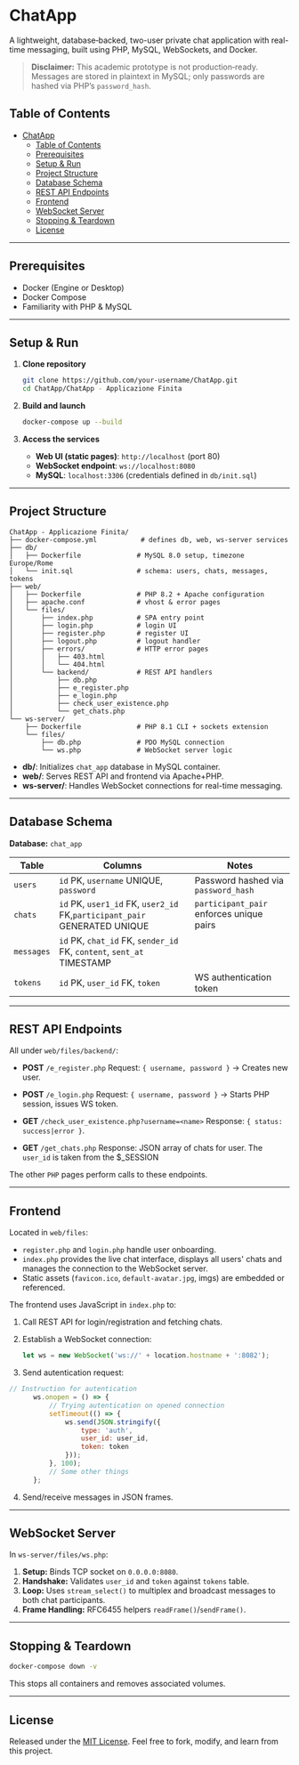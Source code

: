 # ChatApp

A lightweight, database‑backed, two-user private chat application with real-time messaging, built using PHP, MySQL, WebSockets, and Docker.

> **Disclaimer:** This academic prototype is not production‑ready. Messages are stored in plaintext in MySQL; only passwords are hashed via PHP’s `password_hash`.

## Table of Contents

- [ChatApp](#chatapp)
  - [Table of Contents](#table-of-contents)
  - [Prerequisites](#prerequisites)
  - [Setup \& Run](#setup--run)
  - [Project Structure](#project-structure)
  - [Database Schema](#database-schema)
  - [REST API Endpoints](#rest-api-endpoints)
  - [Frontend](#frontend)
  - [WebSocket Server](#websocket-server)
  - [Stopping \& Teardown](#stopping--teardown)
  - [License](#license)

---

## Prerequisites

* Docker (Engine or Desktop)
* Docker Compose
* Familiarity with PHP & MySQL

---

## Setup & Run

1. **Clone repository**

   ```bash
   git clone https://github.com/your-username/ChatApp.git
   cd ChatApp/ChatApp - Applicazione Finita
   ```
2. **Build and launch**

   ```bash
   docker-compose up --build
   ```
3. **Access the services**

   * **Web UI (static pages)**: `http://localhost` (port 80)
   * **WebSocket endpoint**: `ws://localhost:8080`
   * **MySQL**: `localhost:3306` (credentials defined in `db/init.sql`)

---

## Project Structure

```
ChatApp - Applicazione Finita/
├── docker-compose.yml           # defines db, web, ws-server services
├── db/
│   ├── Dockerfile              # MySQL 8.0 setup, timezone Europe/Rome
│   └── init.sql                # schema: users, chats, messages, tokens
├── web/
│   ├── Dockerfile              # PHP 8.2 + Apache configuration
│   ├── apache.conf             # vhost & error pages
│   └── files/
│       ├── index.php           # SPA entry point
│       ├── login.php           # login UI
│       ├── register.php        # register UI
│       ├── logout.php          # logout handler
│       ├── errors/             # HTTP error pages
│       │   ├── 403.html
│       │   └── 404.html
│       └── backend/            # REST API handlers
│           ├── db.php
│           ├── e_register.php
│           ├── e_login.php
│           ├── check_user_existence.php
│           └── get_chats.php
└── ws-server/
    ├── Dockerfile              # PHP 8.1 CLI + sockets extension
    └── files/
        ├── db.php              # PDO MySQL connection
        └── ws.php              # WebSocket server logic
```

* **db/**: Initializes `chat_app` database in MySQL container.
* **web/**: Serves REST API and frontend via Apache+PHP.
* **ws-server/**: Handles WebSocket connections for real-time messaging.

---

## Database Schema

**Database:** `chat_app`

| Table      | Columns                                                                   | Notes                                    |
| ---------- | ------------------------------------------------------------------------- | ---------------------------------------- |
| `users`    | `id` PK, `username` UNIQUE, `password`                                    | Password hashed via `password_hash`      |
| `chats`    | `id` PK, `user1_id` FK, `user2_id` FK,`participant_pair` GENERATED UNIQUE | `participant_pair` enforces unique pairs |
| `messages` | `id` PK, `chat_id` FK, `sender_id` FK, `content`, `sent_at` TIMESTAMP     |                                          |
| `tokens`   | `id` PK, `user_id` FK, `token`                                            | WS authentication token                  |

---

## REST API Endpoints

All under `web/files/backend/`:

* **POST** `/e_register.php`
  Request: `{ username, password }` → Creates new user.

* **POST** `/e_login.php`
  Request: `{ username, password }` → Starts PHP session, issues WS token.

* **GET** `/check_user_existence.php?username=<name>`
  Response: `{ status: success|error }`.

* **GET** `/get_chats.php`
  Response: JSON array of chats for user. The `user_id` is taken from the $_SESSION

The other `PHP` pages perform calls to these endpoints.

---

## Frontend

Located in `web/files`:

* `register.php` and `login.php` handle user onboarding.
* `index.php` provides the live chat interface, displays all users' chats and manages the connection to the WebSocket server.
* Static assets (`favicon.ico`, `default-avatar.jpg`, imgs) are embedded or referenced.

The frontend uses JavaScript in `index.php` to:

1. Call REST API for login/registration and fetching chats.
2. Establish a WebSocket connection:

   ```js
   let ws = new WebSocket('ws://' + location.hostname + ':8082');
   ```
3. Send autentication request:

  ```js
  // Instruction for autentication
        ws.onopen = () => {
            // Trying autentication on opened connection
            setTimeout(() => {
                ws.send(JSON.stringify({
                    type: 'auth',
                    user_id: user_id,
                    token: token
                }));
            }, 100);
            // Some other things
        };
  ```
   
4. Send/receive messages in JSON frames.

---

## WebSocket Server

In `ws-server/files/ws.php`:

1. **Setup:** Binds TCP socket on `0.0.0.0:8080`.
2. **Handshake:** Validates `user_id` and `token` against `tokens` table.
3. **Loop:** Uses `stream_select()` to multiplex and broadcast messages to both chat participants.
4. **Frame Handling:** RFC6455 helpers `readFrame()`/`sendFrame()`.

---

## Stopping & Teardown

```bash
docker-compose down -v
```

This stops all containers and removes associated volumes.

---

## License

Released under the [MIT License](LICENSE). Feel free to fork, modify, and learn from this project.
